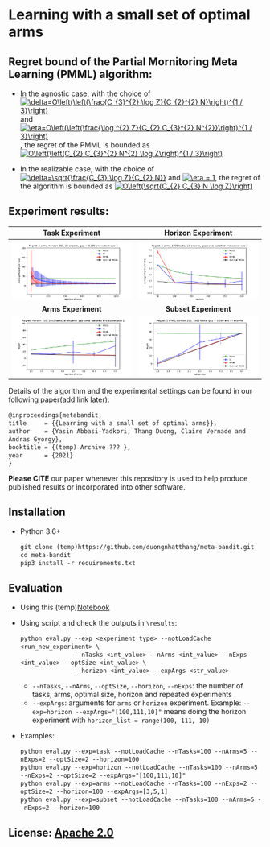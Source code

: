 # Learning with a small set of optimal arms

## Regret bound of the Partial Mornitoring Meta Learning (PMML) algorithm:
- In the agnostic case, with the choice of <a href="https://www.codecogs.com/eqnedit.php?latex=\delta=O\left(\left(\frac{C_{3}^{2}&space;\log&space;Z}{C_{2}^{2}&space;N}\right)^{1&space;/&space;3}\right)" target="_blank"><img src="https://latex.codecogs.com/svg.latex?\delta=O\left(\left(\frac{C_{3}^{2}&space;\log&space;Z}{C_{2}^{2}&space;N}\right)^{1&space;/&space;3}\right)" title="\delta=O\left(\left(\frac{C_{3}^{2} \log Z}{C_{2}^{2} N}\right)^{1 / 3}\right)" /></a> and <a href="https://www.codecogs.com/eqnedit.php?latex=\eta=O\left(\left(\frac{\log&space;^{2}&space;Z}{C_{2}&space;C_{3}^{2}&space;N^{2}}\right)^{1&space;/&space;3}\right)" target="_blank"><img src="https://latex.codecogs.com/svg.latex?\eta=O\left(\left(\frac{\log&space;^{2}&space;Z}{C_{2}&space;C_{3}^{2}&space;N^{2}}\right)^{1&space;/&space;3}\right)" title="\eta=O\left(\left(\frac{\log ^{2} Z}{C_{2} C_{3}^{2} N^{2}}\right)^{1 / 3}\right)" /></a>, the regret of the PMML is bounded as <a href="https://www.codecogs.com/eqnedit.php?latex=O\left(\left(C_{2}&space;C_{3}^{2}&space;N^{2}&space;\log&space;Z\right)^{1&space;/&space;3}\right)" target="_blank"><img src="https://latex.codecogs.com/svg.latex?O\left(\left(C_{2}&space;C_{3}^{2}&space;N^{2}&space;\log&space;Z\right)^{1&space;/&space;3}\right)" title="O\left(\left(C_{2} C_{3}^{2} N^{2} \log Z\right)^{1 / 3}\right)" /></a>

- In the realizable case, with the choice of <a href="https://www.codecogs.com/eqnedit.php?latex=\delta=\sqrt{\frac{C_{3}&space;\log&space;Z}{C_{2}&space;N}}" target="_blank"><img src="https://latex.codecogs.com/svg.latex?\delta=\sqrt{\frac{C_{3}&space;\log&space;Z}{C_{2}&space;N}}" title="\delta=\sqrt{\frac{C_{3} \log Z}{C_{2} N}}" /></a> and <a href="https://www.codecogs.com/eqnedit.php?latex=\eta&space;=&space;1" target="_blank"><img src="https://latex.codecogs.com/svg.latex?\eta&space;=&space;1" title="\eta = 1" /></a>, the regret of the algorithm is bounded as <a href="https://www.codecogs.com/eqnedit.php?latex=O\left(\sqrt{C_{2}&space;C_{3}&space;N&space;\log&space;Z}\right)" target="_blank"><img src="https://latex.codecogs.com/svg.latex?O\left(\sqrt{C_{2}&space;C_{3}&space;N&space;\log&space;Z}\right)" title="O\left(\sqrt{C_{2} C_{3} N \log Z}\right)" /></a>

## Experiment results:

**Task Experiment**             |  **Horizon Experiment**
:-------------------------:|:-------------------------:
![](https://github.com/duongnhatthang/meta-bandit/blob/main/results/task_exp_cache.png)  |  ![](https://github.com/duongnhatthang/meta-bandit/blob/main/results/horizon_exp_cache.png)
**Arms Experiment**             |  **Subset Experiment**
![](https://github.com/duongnhatthang/meta-bandit/blob/main/results/arms_exp_cache.png)  |  ![](https://github.com/duongnhatthang/meta-bandit/blob/main/results/subset_exp_cache.png)

Details of the algorithm and the experimental settings can be found in our following paper(add link later):


    @inproceedings{metabandit,
    title     = {{Learning with a small set of optimal arms}},
    author    = {Yasin Abbasi-Yadkori, Thang Duong, Claire Vernade and Andras Gyorgy},
    booktitle = {(temp) Archive ??? },
    year      = {2021}
    }

**Please CITE** our paper whenever this repository is used to help produce published results or incorporated into other software.

## Installation 
 -  Python 3.6+

    ```
    git clone (temp)https://github.com/duongnhatthang/meta-bandit.git
    cd meta-bandit
    pip3 install -r requirements.txt
    ```

## Evaluation 
 -  Using this (temp)[Notebook](https://github.com/duongnhatthang/meta-bandit/blob/main/main.ipynb)
 -  Using script and check the outputs in `\results`:

    ```
    python eval.py --exp <experiment_type> --notLoadCache <run_new_experiment> \
                   --nTasks <int_value> --nArms <int_value> --nExps <int_value> --optSize <int_value> \
                   --horizon <int_value> --expArgs <str_value>
    ```

    + `--nTasks`, `--nArms`, `--optSize`, `--horizon`, `--nExps`: the number of tasks, arms, optimal size, horizon and repeated experiments
    + `--expArgs`: arguments for `arms` or `horizon` experiment. Example: `--exp=horizon --expArgs="[100,111,10]"` means doing the horizon experiment with `horizon_list = range(100, 111, 10)`
 
 -  Examples:

    ```
    python eval.py --exp=task --notLoadCache --nTasks=100 --nArms=5 --nExps=2 --optSize=2 --horizon=100
    python eval.py --exp=horizon --notLoadCache --nTasks=100 --nArms=5 --nExps=2 --optSize=2 --expArgs="[100,111,10]"
    python eval.py --exp=arms --notLoadCache --nTasks=100 --nExps=2 --optSize=2 --horizon=100 --expArgs=[3,5,1]
    python eval.py --exp=subset --notLoadCache --nTasks=100 --nArms=5 --nExps=2 --horizon=100
    ```

## License: [Apache 2.0](https://github.com/duongnhatthang/meta-bandit/blob/main/LICENSE)
